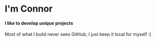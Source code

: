 # I'm Connor #
#### I like to develop *unique* projects ####

Most of what I build never sees GitHub, I just keep it local for myself :)
